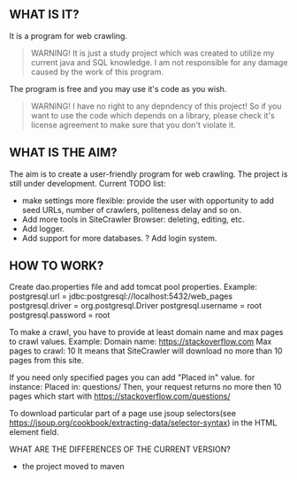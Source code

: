 
WHAT IS IT?
-----------

It is a program for web crawling.

> WARNING! It is just a study project which was created to utilize my current java and SQL knowledge.
I am not responsible for any damage caused by the work of this program.

The program is free and you may use it's code as you wish.
> WARNING! I have no right to any depndency of this project! So if you want to use the code which
depends on a library, please check it's license agreement to make sure that you don't violate it.

WHAT IS THE AIM?
----------------
The aim is to create a user-friendly program for web crawling. The project is still under development.
Current TODO list:
- make settings more flexible: provide the user with opportunity to add seed URLs, number of crawlers,
politeness delay and so on.
- Add more tools in SiteCrawler Browser: deleting, editing, etc.
- Add logger.
- Add support for more databases.
? Add login system.

HOW TO WORK?
------------
Create dao.properties file and add tomcat pool properties.
Example:
postgresql.url = jdbc:postgresql://localhost:5432/web_pages
postgresql.driver = org.postgresql.Driver
postgresql.username = root
postgresql.password = root

To make a crawl, you have to provide at least domain name and max pages to crawl values.
Example:
Domain name: https://stackoverflow.com
Max pages to crawl: 10
It means that SiteCrawler will download no more than 10 pages from this site.

If you need only specified pages you can add "Placed in" value. for instance:
Placed in: questions/
Then, your request returns no more then 10 pages which start with https://stackoverflow.com/questions/

To download particular part of a page use jsoup selectors(see
https://jsoup.org/cookbook/extracting-data/selector-syntax) in the HTML element field.

WHAT ARE THE DIFFERENCES OF THE CURRENT VERSION?
- the project moved to maven
